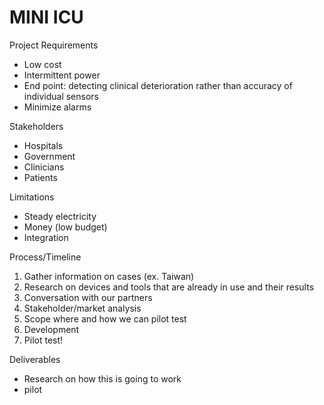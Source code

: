 # MINI ICU
Project Requirements
- Low cost
- Intermittent power
- End point: detecting clinical deterioration rather than accuracy of individual sensors
- Minimize alarms

Stakeholders
- Hospitals
- Government
- Clinicians
- Patients

Limitations
- Steady electricity
- Money (low budget)
- Integration 

Process/Timeline
1. Gather information on cases (ex. Taiwan)
2. Research on devices and tools that are already in use and their results
3. Conversation with our partners
4. Stakeholder/market analysis
5. Scope where and how we can pilot test
6. Development
7. Pilot test!

Deliverables
- Research on how this is going to work
- pilot


